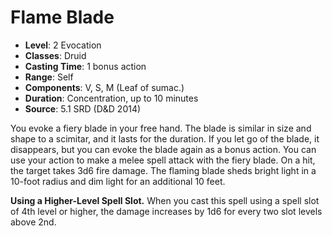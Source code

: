 # Flame Blade

- **Level**: 2 Evocation
- **Classes**: Druid
- **Casting Time**: 1 bonus action
- **Range**: Self
- **Components**: V, S, M (Leaf of sumac.)
- **Duration**: Concentration, up to 10 minutes
- **Source**: 5.1 SRD (D&D 2014)

You evoke a fiery blade in your free hand. The blade is similar in size and shape to a scimitar, and it lasts for the duration. If you let go of the blade, it disappears, but you can evoke the blade again as a bonus action. You can use your action to make a melee spell attack with the fiery blade. On a hit, the target takes 3d6 fire damage. The flaming blade sheds bright light in a 10-foot radius and dim light for an additional 10 feet.

**Using a Higher-Level Spell Slot.** When you cast this spell using a spell slot of 4th level or higher, the damage increases by 1d6 for every two slot levels above 2nd.
